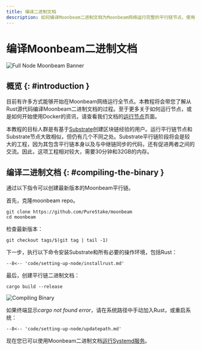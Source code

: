 ```yaml
---
title: 编译二进制文档
description: 如何编译Moonbeam二进制文档为Moonbeam网络运行完整的平行链节点、使用RPC端点和产生区块。
---
```


# 编译Moonbeam二进制文档

![Full Node Moonbeam Banner](/images/node-operators/networks/compile-binary/compile-binary-banner.png)

## 概览 {: #introduction } 

目前有许多方式能够开始在Moonbeam网络运行全节点。本教程将会带您了解从Rust源代码编译Moonbeam二进制文档的过程。至于更多关于如何运行节点，或是如何开始使用Docker的资讯，请查看我们文档的[运行节点](/node-operators/networks/full-node)页面。

本教程的目标人群是有基于[Substrate](https://substrate.dev/)创建区块链经验的用户。运行平行链节点和Substrate节点大致相似，但仍有几个不同之处。Substrate平行链阶段将会是较大的工程，因为其包含平行链本身以及与中继链同步的代码，还有促进两者之间的交流。因此，这项工程相对较大，需要30分钟和32GB的内存。

## 编译二进制文档 {: #compiling-the-binary } 

通过以下指令可以创建最新版本的Moonbeam平行链。

首先，克隆moonbeam repo。

```
git clone https://github.com/PureStake/moonbeam
cd moonbeam
```

检查最新版本：

```
git checkout tags/$(git tag | tail -1)
```

下一步，执行以下命令安装Substrate和所有必要的操作环境，包括Rust：

```
--8<-- 'code/setting-up-node/installrust.md'
```

最后，创建平行链二进制文档：

```
cargo build --release
```

![Compiling Binary](/images/node-operators/networks/compile-binary/compile-binary-1.png)

如果终端显示*cargo not found error*，请在系统路径中手动加入Rust，或重启系统：

```
--8<-- 'code/setting-up-node/updatepath.md'
```

现在您已可以使用Moonbeam二进制文档[运行Systemd服务](/node-operators/networks/full-node/#running-the-systemd-service)。